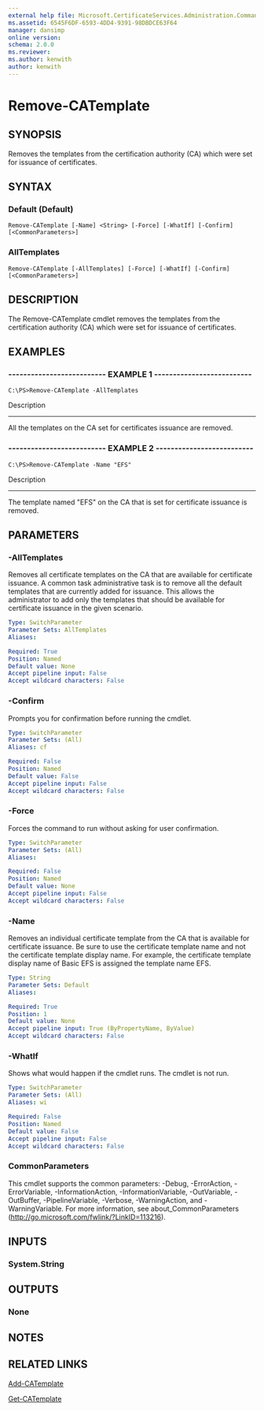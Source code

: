 ```yaml
---
external help file: Microsoft.CertificateServices.Administration.Commands.dll-Help.xml
ms.assetid: 6545F6DF-6593-4DD4-9391-98DBDCE63F64
manager: dansimp
online version: 
schema: 2.0.0
ms.reviewer:
ms.author: kenwith
author: kenwith
---
```


# Remove-CATemplate

## SYNOPSIS
Removes the templates from the certification authority (CA) which were set for issuance of certificates.

## SYNTAX

### Default (Default)
```
Remove-CATemplate [-Name] <String> [-Force] [-WhatIf] [-Confirm] [<CommonParameters>]
```

### AllTemplates
```
Remove-CATemplate [-AllTemplates] [-Force] [-WhatIf] [-Confirm] [<CommonParameters>]
```

## DESCRIPTION
The Remove-CATemplate cmdlet removes the templates from the certification authority (CA) which were set for issuance of certificates.

## EXAMPLES

### -------------------------- EXAMPLE 1 --------------------------
```
C:\PS>Remove-CATemplate -AllTemplates
```

Description

-----------

All the templates on the CA set for certificates issuance are removed.

### -------------------------- EXAMPLE 2 --------------------------
```
C:\PS>Remove-CATemplate -Name "EFS"
```

Description

-----------

The template named "EFS" on the CA that is set for certificate issuance is removed.

## PARAMETERS

### -AllTemplates
Removes all certificate templates on the CA that are available for certificate issuance.
A common task administrative task is to remove all the default templates that are currently added for issuance.
This allows the administrator to add only the templates that should be available for certificate issuance in the given scenario.

```yaml
Type: SwitchParameter
Parameter Sets: AllTemplates
Aliases: 

Required: True
Position: Named
Default value: None
Accept pipeline input: False
Accept wildcard characters: False
```

### -Confirm
Prompts you for confirmation before running the cmdlet.

```yaml
Type: SwitchParameter
Parameter Sets: (All)
Aliases: cf

Required: False
Position: Named
Default value: False
Accept pipeline input: False
Accept wildcard characters: False
```

### -Force
Forces the command to run without asking for user confirmation.

```yaml
Type: SwitchParameter
Parameter Sets: (All)
Aliases: 

Required: False
Position: Named
Default value: None
Accept pipeline input: False
Accept wildcard characters: False
```

### -Name
Removes an individual certificate template from the CA that is available for certificate issuance.
Be sure to use the certificate template name and not the certificate template display name.
For example, the certificate template display name of Basic EFS is assigned the template name EFS.

```yaml
Type: String
Parameter Sets: Default
Aliases: 

Required: True
Position: 1
Default value: None
Accept pipeline input: True (ByPropertyName, ByValue)
Accept wildcard characters: False
```

### -WhatIf
Shows what would happen if the cmdlet runs.
The cmdlet is not run.

```yaml
Type: SwitchParameter
Parameter Sets: (All)
Aliases: wi

Required: False
Position: Named
Default value: False
Accept pipeline input: False
Accept wildcard characters: False
```

### CommonParameters
This cmdlet supports the common parameters: -Debug, -ErrorAction, -ErrorVariable, -InformationAction, -InformationVariable, -OutVariable, -OutBuffer, -PipelineVariable, -Verbose, -WarningAction, and -WarningVariable. For more information, see about_CommonParameters (http://go.microsoft.com/fwlink/?LinkID=113216).

## INPUTS

### System.String

## OUTPUTS

### None

## NOTES

## RELATED LINKS

[Add-CATemplate](./Add-CATemplate.md)

[Get-CATemplate](./Get-CATemplate.md)
